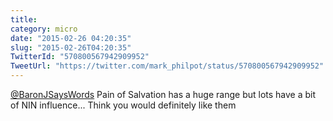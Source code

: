 ```yaml
---
title: 
category: micro
date: "2015-02-26 04:20:35"
slug: "2015-02-26T04:20:35"
TwitterId: "570800567942909952"
TweetUrl: "https://twitter.com/mark_philpot/status/570800567942909952"
---
```


[@BaronJSaysWords](https://twitter.com/BaronJSaysWords) Pain of Salvation has a
huge range but lots have a bit of NIN influence... Think you would definitely
like them
